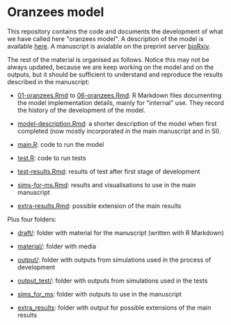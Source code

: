 # Oranzees model

This repository contains the code and documents the development of what we have called here "oranzees model". A description of the model is available [here](model-description.pdf). A manuscript is avialable on the preprint server [bioRxiv](https://www.biorxiv.org/content/10.1101/2020.03.25.008177v1).

The rest of the material is organised as follows. Notice this may not be always updated, because we are keep working on the model and on the outputs, but it should be sufficient to understand and reproduce the results described in the manuscript:

* [01-oranzees.Rmd](01-oranzees.Rmd) to [06-oranzees.Rmd](06-oranzees.Rmd): R Markdown files documenting the model implementation details, mainly for "internal" use. They record the history of the development of the model.

* [model-description.Rmd](model-description.Rmd): a shorter description of the model when first completed (now mostly incorporated in the main manuscript and in SI).

* [main.R](main.R): code to run the model

* [test.R](test.R): code to run tests

* [test-results.Rmd](test-results.Rmd): results of test after first stage of development

* [sims-for-ms.Rmd](sims-for-ms.Rmd): results and visualisations to use in the main manuscript

* [extra-results.Rmd](extra-results.Rmd): possible extension of the main results

Plus four folders:

* [draft/](draft): folder with material for the manuscript (written with R Markdown)

* [material/](material): folder with media

* [output/](output): folder with outputs from simulations used in the process of development

* [output_test/](output_test): folder with outputs from simulations used in the tests

* [sims_for_ms](sims_for_ms): folder with outputs to use in the manuscript

* [extra_results](extra_results): folder with output for possible extensions of the main results
